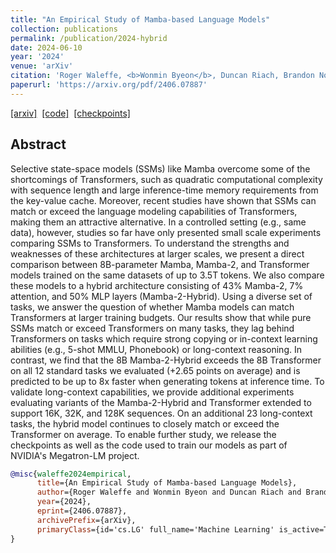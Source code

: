 ```yaml
---
title: "An Empirical Study of Mamba-based Language Models"
collection: publications
permalink: /publication/2024-hybrid
date: 2024-06-10
year: '2024'
venue: 'arXiv'
citation: 'Roger Waleffe, <b>Wonmin Byeon</b>, Duncan Riach, Brandon Norick, Vijay Korthikanti, Tri Dao, Albert Gu, Ali Hatamizadeh, Sudhakar Singh, Deepak Narayanan, Garvit Kulshreshtha, Vartika Singh, Jared Casper, Jan Kautz, Mohammad Shoeybi, Bryan Catanzaro <b>|</b> <i> arXiv</i> '
paperurl: 'https://arxiv.org/pdf/2406.07887'
---
```

[[arxiv]](https://arxiv.org/abs/2406.07887)&nbsp;
[[code]](https://github.com/NVIDIA/megatron-LM/tree/ssm/examples/mamba)&nbsp;
[[checkpoints]](https://huggingface.co/collections/nvidia/ssms-666a362c5c3bb7e4a6bcfb9c)&nbsp;
<!-- [[project page]](https://kuai-lab.github.io/cvpr2022sound/)  -->


## Abstract
Selective state-space models (SSMs) like Mamba overcome some of the shortcomings of Transformers, such as quadratic computational complexity with sequence length and large inference-time memory requirements from the key-value cache. Moreover, recent studies have shown that SSMs can match or exceed the language modeling capabilities of Transformers, making them an attractive alternative. In a controlled setting (e.g., same data), however, studies so far have only presented small scale experiments comparing SSMs to Transformers. To understand the strengths and weaknesses of these architectures at larger scales, we present a direct comparison between 8B-parameter Mamba, Mamba-2, and Transformer models trained on the same datasets of up to 3.5T tokens. We also compare these models to a hybrid architecture consisting of 43% Mamba-2, 7% attention, and 50% MLP layers (Mamba-2-Hybrid). Using a diverse set of tasks, we answer the question of whether Mamba models can match Transformers at larger training budgets. Our results show that while pure SSMs match or exceed Transformers on many tasks, they lag behind Transformers on tasks which require strong copying or in-context learning abilities (e.g., 5-shot MMLU, Phonebook) or long-context reasoning. In contrast, we find that the 8B Mamba-2-Hybrid exceeds the 8B Transformer on all 12 standard tasks we evaluated (+2.65 points on average) and is predicted to be up to 8x faster when generating tokens at inference time. To validate long-context capabilities, we provide additional experiments evaluating variants of the Mamba-2-Hybrid and Transformer extended to support 16K, 32K, and 128K sequences. On an additional 23 long-context tasks, the hybrid model continues to closely match or exceed the Transformer on average. To enable further study, we release the checkpoints as well as the code used to train our models as part of NVIDIA's Megatron-LM project.


```bib
@misc{waleffe2024empirical,
      title={An Empirical Study of Mamba-based Language Models}, 
      author={Roger Waleffe and Wonmin Byeon and Duncan Riach and Brandon Norick and Vijay Korthikanti and Tri Dao and Albert Gu and Ali Hatamizadeh and Sudhakar Singh and Deepak Narayanan and Garvit Kulshreshtha and Vartika Singh and Jared Casper and Jan Kautz and Mohammad Shoeybi and Bryan Catanzaro},
      year={2024},
      eprint={2406.07887},
      archivePrefix={arXiv},
      primaryClass={id='cs.LG' full_name='Machine Learning' is_active=True alt_name=None in_archive='cs' is_general=False description='Papers on all aspects of machine learning research (supervised, unsupervised, reinforcement learning, bandit problems, and so on) including also robustness, explanation, fairness, and methodology. cs.LG is also an appropriate primary category for applications of machine learning methods.'}
}
```


